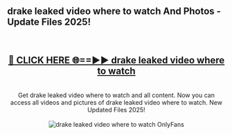 <h2>drake leaked video where to watch And Photos - Update Files 2025!</h2>
<br>
<div align="center">
<h2><a href="https://betterlinks.top/A2PfLJ" rel="nofollow">🔴 CLICK HERE 🌐==►► drake leaked video where to watch</a></h2>
<br>
Get drake leaked video where to watch and all content. Now you can access all videos and pictures of drake leaked video where to watch. New Updated Files 2025!
<br>
<br>
<a href="https://betterlinks.top/A2PfLJ" rel="nofollow" data-target="animated-image.originalLink"><img src="https://i.imgur.com/dJHk4Zq.gif" alt="drake leaked video where to watch OnlyFans" style="max-width: 100%; display: inline-block;" data-target="animated-image.originalImage"></a>
</div>
<br>